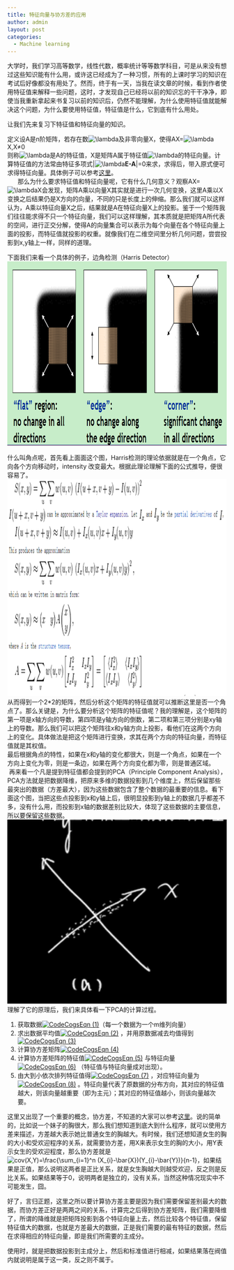 ```yaml
---
title: 特征向量与协方差的应用
author: admin
layout: post
categories:
  - Machine learning
---
```


大学时，我们学习高等数学，线性代数，概率统计等等数学科目，可是从来没有想过这些知识能有什么用，或许这已经成为了一种习惯，所有的上课时学习的知识在考试后好像都没有用处了。然而，终于有一天，当我在读文章的时候，看到作者使用特征值来解释一些问题，这时，才发现自己已经将以前的知识忘的干干净净，即使当我重新拿起来书复习以前的知识后，仍然不能理解，为什么使用特征值就能解决这个问题，为什么要使用特征值，特征值是什么，它到底有什么用处。



让我们先来复习下特征值和特征向量的知识。



<div>定义设A是n阶矩阵，若存在数<img src="http://upload.wikimedia.org/math/e/0/5/e05a30d96800384dd38b22851322a6b5.png" alt="\lambda" />及非零向量X，使得AX=<img src="http://upload.wikimedia.org/math/e/0/5/e05a30d96800384dd38b22851322a6b5.png" alt="\lambda" />X,X≠0</div>
<div>则称<img src="http://upload.wikimedia.org/math/e/0/5/e05a30d96800384dd38b22851322a6b5.png" alt="\lambda" />是A的特征值，X是矩阵A属于特征值<img src="http://upload.wikimedia.org/math/e/0/5/e05a30d96800384dd38b22851322a6b5.png" alt="\lambda" />的特征向量。计算特征值的方法常由特征多项式|<img src="http://upload.wikimedia.org/math/e/0/5/e05a30d96800384dd38b22851322a6b5.png" alt="\lambda" /><strong>E-A</strong>|=0来求，求得后，带入原式便可求得特征向量。具体例子可以参考<a href="http://student.zjzk.cn/course_ware/web-gcsx/gcsx/chapter4/chapter4.1.htm">这里</a>。</div></blockquote>
<div>  
     
那么为什么要求特征值和特征向量呢，它有什么几何意义？观察AX=<img src="http://upload.wikimedia.org/math/e/0/5/e05a30d96800384dd38b22851322a6b5.png" alt="\lambda" />X会发现，矩阵A乘以向量X其实就是进行一次几何变换，这里A乘以X变换之后结果仍是X方向的向量，不同的只是长度上的伸缩。那么我们就可以这样认为，A乘以特征向量X之后，结果就是A在特征向量X上的投影。鉴于一个矩阵我们往往能求得不只一个特征向量，我们可以这样理解，其本质就是把矩阵A所代表的空间，进行正交分解，使得A的向量集合可以表示为每个向量在各个特征向量上面的投影，而特征值就投影的权重。就像我们在二维空间里分析几何问题，尝尝投影到x,y轴上一样，同样的道理。</div>
</div>
<div></div>

下面我们来看一个具体的例子，边角检测（Harris Detector）
<img class="aligncenter size-full wp-image-314" title="2" src="/assets/images/2012/9/2.png" alt="" width="980" height="422" />


<div>什么叫角点呢，首先看上面面这个图，Harris检测的理论依据就是在一个角点，它向各个方向移动时，intensity 改变最大。根据此理论理解下面的公式推导，便很容易了。</div>
<img class="aligncenter size-full wp-image-313" title="1" src="/assets/images/2012/9/1.png" alt="" width="1117" height="497" />
<div>从而得到一个2*2的矩阵，然后分析这个矩阵的特征值就可以推断这里是否一个角点了。那么关键是，为什么要分析这个矩阵的特征值呢？我的理解是，这个矩阵的第一项是x轴方向的导数，第四项是y轴方向的倒数，第二项和第三项分别是xy轴上的导数。那么我们可以把这个矩阵往x和y轴方向上投影，看他们在这两个方向上的变化。具体做法是把这个矩阵进行变换，求其在两个方向的特征向量，而特征值就是其权值。</div>
<div>最后根据角点的特性，如果在x和y轴的变化都很大，则是一个角点，如果在一个方向上变化为零，则是一条边，如果在两个方向变化都为零，则是普通区域。</div>
<div></div>
<div> 再来看一个凡是提到特征值都会提到的PCA（Principle Component Analysis），PCA方法就是把数据降维，把原来多维的数据投影到几个维度上，然后保留那些最突出的数据（方差最大），因为这些数据包含了整个数据的最重要的信息。看下面这个图，当把这些点投影到x和y轴上后，很明显投影到y轴上的数据几乎都差不多，没有什么用，而投影到x轴的数据差别比较大，体现了这些数据的主要信息，所以要保留这些数据。</div>

<img class="aligncenter size-full wp-image-314" title="2" src="/assets/images/2012/9/3.png" alt="" width="980" height="422" />
<div>理解了它的原理后，我们来具体看一下PCA的计算过程。</div>
<div>
<ol>
	<li>获取数据<a href="http://images.cnblogs.com/cnblogs_com/ArenAK/201101/201101052004118686.gif" target="_blank"><img title="CodeCogsEqn (1)" src="http://images.cnblogs.com/cnblogs_com/ArenAK/201101/201101052004122175.gif" alt="CodeCogsEqn (1)" width="91" height="16" border="0" /></a>（每一个数据为一个m维列向量）</li>
	<li>求出数据平均值<a href="http://images.cnblogs.com/cnblogs_com/ArenAK/201101/201101052004122665.gif" target="_blank"><img title="CodeCogsEqn (2)" src="http://images.cnblogs.com/cnblogs_com/ArenAK/201101/201101052004133156.gif" alt="CodeCogsEqn (2)" width="112" height="21" border="0" /></a> ，并用原数据减去均值得到<a href="http://images.cnblogs.com/cnblogs_com/ArenAK/201101/201101052004148912.gif" target="_blank"><img title="CodeCogsEqn (3)" src="http://images.cnblogs.com/cnblogs_com/ArenAK/201101/201101052004154320.gif" alt="CodeCogsEqn (3)" width="94" height="20" border="0" /></a></li>
	<li>计算协方差矩阵<a href="http://images.cnblogs.com/cnblogs_com/ArenAK/201101/201101052004164810.gif" target="_blank"><img title="CodeCogsEqn (4)" src="http://images.cnblogs.com/cnblogs_com/ArenAK/201101/201101052004165301.gif" alt="CodeCogsEqn (4)" width="173" height="21" border="0" /></a></li>
	<li>计算协方差矩阵的特征值<a href="http://images.cnblogs.com/cnblogs_com/ArenAK/201101/201101052004172203.gif" target="_blank"><img title="CodeCogsEqn (5)" src="http://images.cnblogs.com/cnblogs_com/ArenAK/201101/201101052004172693.gif" alt="CodeCogsEqn (5)" width="98" height="16" border="0" /></a> 与特征向量<a href="http://images.cnblogs.com/cnblogs_com/ArenAK/201101/201101052004187959.gif" target="_blank"><img title="CodeCogsEqn (6)" src="http://images.cnblogs.com/cnblogs_com/ArenAK/201101/2011010520041886.gif" alt="CodeCogsEqn (6)" width="131" height="16" border="0" /></a> （特征值与特征向量成对出现）。</li>
	<li>由大到小依次排列特征值得<a href="http://images.cnblogs.com/cnblogs_com/ArenAK/201101/201101052004199954.gif" target="_blank"><img title="CodeCogsEqn (7)" src="http://images.cnblogs.com/cnblogs_com/ArenAK/201101/201101052004205220.gif" alt="CodeCogsEqn (7)" width="107" height="19" border="0" /></a> ，对应特征向量为<a href="http://images.cnblogs.com/cnblogs_com/ArenAK/201101/201101052004207347.gif" target="_blank"><img title="CodeCogsEqn (8)" src="http://images.cnblogs.com/cnblogs_com/ArenAK/201101/201101052004212613.gif" alt="CodeCogsEqn (8)" width="140" height="19" border="0" /></a> 。特征向量代表了原数据的分布方向，其对应的特征值越大，则该向量越重要（即为主元）；其对应的特征值越小，则该向量越次要。</li>
</ol>
这里又出现了一个重要的概念，协方差，不知道的大家可以参考<a href="http://pinkyjie.com/2010/08/31/covariance/">这里</a>。说的简单的，比如说一个妹子的胸很大，那么我们想知道到底大到什么程序，就可以使用方差来描述，方差越大表示她比普通女生的胸越大。有时候，我们还想知道女生的胸的大小和受欢迎程序的关系，就需要协方差，用X来表示女生的胸的大小，用Y表示女生的受欢迎程度，那么协方差就是<img src="http://pinkyjie.com/wordpress/wp-content/cache/8e9585b2266666074aa41e348cf8cbe0.png" alt="cov(X,Y)=\frac{\sum_{i=1}^n (X_{i}-\bar{X})(Y_{i}-\bar{Y})}{n-1}" />，如果结果是正值，那么说明这两者是正比关系，就是女生胸越大则越受欢迎，反之则是反比关系。如果结果等于0，说明两者是独立的，没有关系，当然这种情况现实中不可能发生，囧。

好了，言归正题，这里之所以要计算协方差主要是因为我们需要保留差别最大的数据，而协方差正好是两两之间的关系，计算完之后得到协方差矩阵，我们需要降维了，所谓的降维就是把矩阵投影到各个特征向量上去，然后比较各个特征值，保留特征值大的数据，也就是方差最大的数据，正是我们需要的最有特征的数据，然后在求得相应的特征向量，即是我们所需要的主成分。

使用时，就是把数据投影到主成分上，然后和标准值进行相减，如果结果落在阀值内就说明是属于这一类，反之则不属于。
